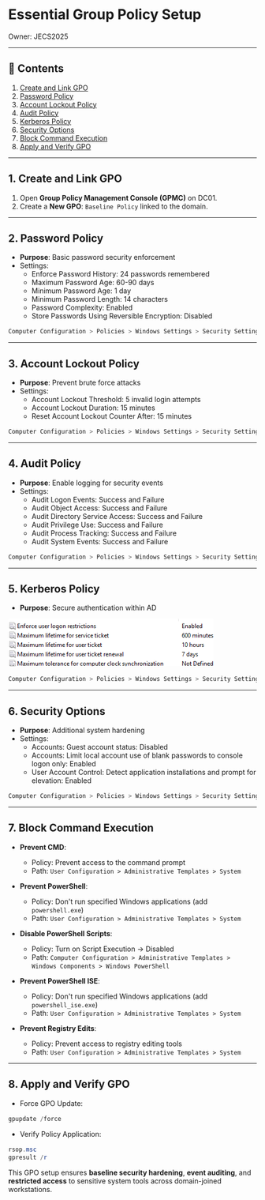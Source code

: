 # Essential Group Policy Setup

Owner: JECS2025

---

## 📂 Contents
1. [Create and Link GPO](#1-create-and-link-gpo)
2. [Password Policy](#2-password-policy)
3. [Account Lockout Policy](#3-account-lockout-policy)
4. [Audit Policy](#4-audit-policy)
5. [Kerberos Policy](#5-kerberos-policy)
6. [Security Options](#6-security-options)
7. [Block Command Execution](#7-block-command-execution)
8. [Apply and Verify GPO](#8-apply-and-verify-gpo)

---

## 1. Create and Link GPO
1. Open **Group Policy Management Console (GPMC)** on DC01.
2. Create a **New GPO**: `Baseline Policy` linked to the domain.

---

## 2. Password Policy
- **Purpose**: Basic password security enforcement
- Settings:
    - Enforce Password History: 24 passwords remembered
    - Maximum Password Age: 60-90 days
    - Minimum Password Age: 1 day
    - Minimum Password Length: 14 characters
    - Password Complexity: Enabled
    - Store Passwords Using Reversible Encryption: Disabled

```bash
Computer Configuration > Policies > Windows Settings > Security Settings > Account Policies > Password Policy
```

---

## 3. Account Lockout Policy
- **Purpose**: Prevent brute force attacks
- Settings:
    - Account Lockout Threshold: 5 invalid login attempts
    - Account Lockout Duration: 15 minutes
    - Reset Account Lockout Counter After: 15 minutes

```bash
Computer Configuration > Policies > Windows Settings > Security Settings > Account Policies > Account Lockout Policy
```

---

## 4. Audit Policy
- **Purpose**: Enable logging for security events
- Settings:
    - Audit Logon Events: Success and Failure
    - Audit Object Access: Success and Failure
    - Audit Directory Service Access: Success and Failure
    - Audit Privilege Use: Success and Failure
    - Audit Process Tracking: Success and Failure
    - Audit System Events: Success and Failure

```bash
Computer Configuration > Policies > Windows Settings > Security Settings > Advanced Audit Policy Configuration > Logon/Logoff, Object Access, Privilege Use
```

---

## 5. Kerberos Policy
- **Purpose**: Secure authentication within AD

![Kerberos Settings](./assets/grouppolicy/kerberos.png)

```bash
Computer Configuration > Policies > Windows Settings > Security Settings > Kerberos Policy
```

---

## 6. Security Options
- **Purpose**: Additional system hardening
- Settings:
    - Accounts: Guest account status: Disabled
    - Accounts: Limit local account use of blank passwords to console logon only: Enabled
    - User Account Control: Detect application installations and prompt for elevation: Enabled

```bash
Computer Configuration > Policies > Windows Settings > Security Settings > Local Policies > Security Options
```

---

## 7. Block Command Execution
- **Prevent CMD**:
    - Policy: Prevent access to the command prompt
    - Path: `User Configuration > Administrative Templates > System`

- **Prevent PowerShell**:
    - Policy: Don't run specified Windows applications (add `powershell.exe`)
    - Path: `User Configuration > Administrative Templates > System`

- **Disable PowerShell Scripts**:
    - Policy: Turn on Script Execution → Disabled
    - Path: `Computer Configuration > Administrative Templates > Windows Components > Windows PowerShell`

- **Prevent PowerShell ISE**:
    - Policy: Don't run specified Windows applications (add `powershell_ise.exe`)
    - Path: `User Configuration > Administrative Templates > System`

- **Prevent Registry Edits**:
    - Policy: Prevent access to registry editing tools
    - Path: `User Configuration > Administrative Templates > System`

---

## 8. Apply and Verify GPO
- Force GPO Update:
```powershell
gpupdate /force
```

- Verify Policy Application:
```powershell
rsop.msc
gpresult /r
```

This GPO setup ensures **baseline security hardening**, **event auditing**, and **restricted access** to sensitive system tools across domain-joined workstations.
